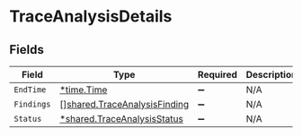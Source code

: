 # TraceAnalysisDetails


## Fields

| Field                                                                               | Type                                                                                | Required                                                                            | Description                                                                         |
| ----------------------------------------------------------------------------------- | ----------------------------------------------------------------------------------- | ----------------------------------------------------------------------------------- | ----------------------------------------------------------------------------------- |
| `EndTime`                                                                           | [*time.Time](https://pkg.go.dev/time#Time)                                          | :heavy_minus_sign:                                                                  | N/A                                                                                 |
| `Findings`                                                                          | [][shared.TraceAnalysisFinding](../../../pkg/models/shared/traceanalysisfinding.md) | :heavy_minus_sign:                                                                  | N/A                                                                                 |
| `Status`                                                                            | [*shared.TraceAnalysisStatus](../../../pkg/models/shared/traceanalysisstatus.md)    | :heavy_minus_sign:                                                                  | N/A                                                                                 |